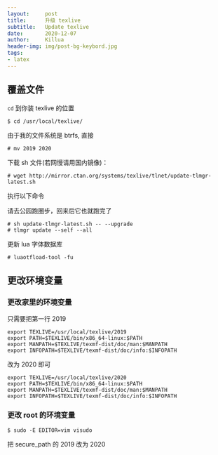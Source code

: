 ```yaml
---
layout:     post
title:      升级 texlive
subtitle:   Update texlive
date:       2020-12-07
author:     Killua
header-img: img/post-bg-keybord.jpg
tags:
- latex
---
```


## 覆盖文件

`cd` 到你装 texlive 的位置
```
$ cd /usr/local/texlive/
```
由于我的文件系统是 btrfs, 直接
```
# mv 2019 2020
```
下载 sh 文件(若网慢请用国内镜像)：
```
# wget http://mirror.ctan.org/systems/texlive/tlnet/update-tlmgr-latest.sh
```

执行以下命令

请去公园跑圈步，回来后它也就跑完了
```
# sh update-tlmgr-latest.sh -- --upgrade
# tlmgr update --self --all
```
更新 lua 字体数据库
```
# luaotfload-tool -fu
```

## 更改环境变量
### 更改家里的环境变量
只需要把第一行 2019
```
export TEXLIVE=/usr/local/texlive/2019
export PATH=$TEXLIVE/bin/x86_64-linux:$PATH
export MANPATH=$TEXLIVE/texmf-dist/doc/man:$MANPATH
export INFOPATH=$TEXLIVE/texmf-dist/doc/info:$INFOPATH
```
改为 2020 即可
```
export TEXLIVE=/usr/local/texlive/2020
export PATH=$TEXLIVE/bin/x86_64-linux:$PATH
export MANPATH=$TEXLIVE/texmf-dist/doc/man:$MANPATH
export INFOPATH=$TEXLIVE/texmf-dist/doc/info:$INFOPATH
```

### 更改 root 的环境变量
```
$ sudo -E EDITOR=vim visudo
```
把 secure_path 的 2019 改为 2020
